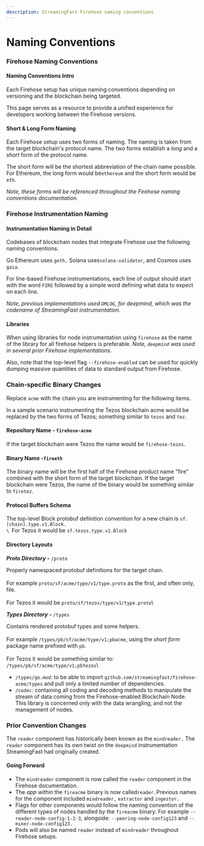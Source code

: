 ```yaml
---
description: StreamingFast Firehose naming conventions
---
```


# Naming Conventions

### Firehose Naming Conventions

#### Naming Conventions Intro

Each Firehose setup has unique naming conventions depending on versioning and the blockchain being targeted.

&#x20;This page serves as a resource to provide a unified experience for developers working between the Firehose versions.

#### Short & Long Form Naming

Each Firehose setup uses two forms of naming. The naming is taken from the target blockchain's protocol name. The two forms establish a _long_ and a _short_ form of the protocol name.&#x20;

The short form will be the shortest abbreviation of the chain name possible.  For Ethereum, the long form would be`ethereum` and the short form would be `eth`.&#x20;

_Note, these forms will be referenced throughout the Firehose naming conventions documentation._

### Firehose Instrumentation Naming

#### Instrumentation Naming in Detail

Codebases of blockchain nodes that integrate Firehose use the following naming conventions.

Go Ethereum uses `geth,` Solana uses`solana-validator`, and Cosmos uses `gaia`.

For line-based Firehose instrumentations, each line of output should start with the word `FIRE` followed by a simple word defining what data to expect on each line.&#x20;

_Note, previous implementations used `DMLOG`, for deepmind, which was the codename of StreamingFast instrumentation._

#### Libraries

When using libraries for node instrumentation using `firehose` as the name of the library for all firehose helpers is preferable. _Note, `deepmind` was used in several prior Firehose implementations._

Also, note that the top-level flag  `--firehose-enabled` can be used for quickly dumping massive quantities of data to standard output from Firehose.                                         &#x20;

### Chain-specific Binary Changes

Replace `acme` with the chain you are instrumenting for the following items.&#x20;

In a sample scenario instrumenting the Tezos blockchain acme would be replaced by the two forms of Tezos; something similar to `tezos` and `tez`.

#### Repository Name - `firehose-acme`

If the target blockchain were Tezos the name would be `firehose-tezos`.

#### Binary Name -`fireeth`

The binary name will be the first half of the Firehose product name "fire" combined with the short form of the target blockchain. If the target blockchain were Tezos, the name of the binary would be something similar to `firetez`.

#### Protocol Buffers Schema

The top-level Block protobuf definition convention for a new chain is `sf.[chain].type.v1.Block.`\
``\
``For Tezos it would be `sf.tezos.type.v1.Block`

#### Directory Layouts

_**Proto Directory -**_ `/proto`

Properly namespaced protobuf definitions for the target chain. \
\
For example  `proto/sf/acme/type/v1/type.proto` as the first, and often only, file.\
\
For Tezos it would be `proto/sf/tezos/type/v1/type.proto`\


_**Types Directory -**_ `/types`

Contains rendered protobuf types and some helpers. \
\
For example `/types/pb/sf/acme/type/v1;pbacme`, using the _short form_ package name prefixed with `pb`.\
\
For Tezos it would be something similar to:\
`/types/pb/sf/acme/type/v1;pbtezos`\


* `/types/go.mod`: to be able to import `github.com/streamingfast/firehose-acme/types` and pull only a limited number of dependencies.
* `/codec`: containing all coding and decoding methods to manipulate the stream of data coming from the Firehose-enabled Blockchain Node. This library is concerned only with the data wrangling, and not the management of nodes.

### Prior Convention Changes

The `reader` component has historically been known as the `mindreader.` The `reader` component has its own twist on the `deepmind` instrumentation StreamingFast had originally created.

#### Going Forward

* The `mindreader` component is now called the `reader` component in the Firehose documentation.
* The _app within_ the `fireacme` binary is now called`reader.`Previous names for the component included `mindreader,` `extractor` and `ingestor.`
* Flags for other components would follow the naming convention of the different types of nodes handled by the `fireacme` binary. For example `--reader-node-config-1-2-3`, alongside: `--peering-node-config123` and `--miner-node-config123.`
* Pods will also be named `reader` instead of `mindreader` throughout Firehose setups.
